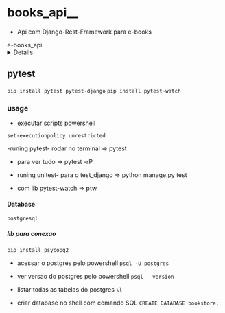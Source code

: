 # books_api__

* Api com Django-Rest-Framework para e-books 

<summary>e-books_api</summary>


<details>

`ìnicial`

- CRUD de e-books
`django_restframework`
`permissoes admin -> all`
`permissoes user -> safe_methods= GET, HEAD, OPTIONS`


- Autenticação
`djangorestframework-simplejwt`

- comandos Django/bash
`django-admin startproject core .`
`python manage.py migrate`
`python manage.py createsuperuser`
`python manage.py runserver`
`python manage.py startapp <nome_do_app>`
`python mange.py makemigrations`

- adm controller
`admsuper`
`Adm$50001`

- user_teste
`user-test`
`book@reading`

</details>

## pytest

`pip install pytest pytest-django`
`pip install pytest-watch`

### usage

- executar scripts powershell

`set-executionpolicy unrestricted`

-runing pytest- rodar no terminal => pytest

- para ver tudo => pytest -rP

- runing unitest- para o test_django => python manage.py test
- com lib pytest-watch => ptw

#### Database
`postgresql`

##### lib para conexao
`pip install psycopg2`

- acessar o postgres pelo powershell
`psql -U postgres`

- ver versao do postgres pelo powershell
`psql --version`

- listar todas as tabelas do postgres
`\l`

- criar database no shell com comando SQL
`CREATE DATABASE bookstore;`